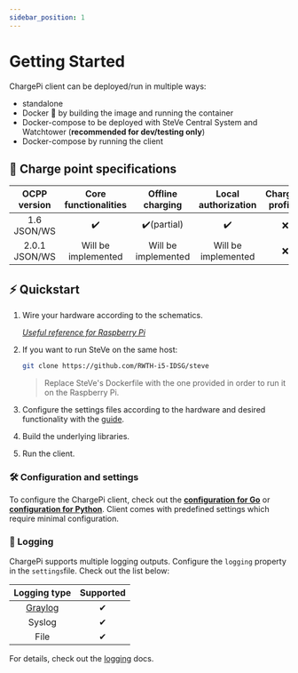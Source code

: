 ```yaml
---
sidebar_position: 1
---
```


# Getting Started

ChargePi client can be deployed/run in multiple ways:

- standalone
- Docker 🐳 by building the image and running the container
- Docker-compose to be deployed with SteVe Central System and Watchtower (**recommended for dev/testing only**)
- Docker-compose by running the client

## 🔌 Charge point specifications

| OCPP version  | Core functionalities |  Offline charging   | Local authorization | Charging profiles |
|:-------------:|:--------------------:|:-------------------:|:-------------------:|:-----------------:|
|  1.6 JSON/WS  |          ✔️          |     ✔️(partial)     |         ✔️          |         ❌         |
| 2.0.1 JSON/WS | Will be implemented  | Will be implemented | Will be implemented |         ❌         |

## ⚡ Quickstart

1. Wire your hardware according to the schematics.

   *[Useful reference for Raspberry Pi](https://pinout.xyz/)*

2. If you want to run SteVe on the same host:

   ```bash 
   git clone https://github.com/RWTH-i5-IDSG/steve
   ```

   > Replace SteVe's Dockerfile with the one provided in order to run it on the Raspberry Pi.

3. Configure the settings files according to the hardware and desired functionality with
   the [guide](#configuration-and-settings).

4. Build the underlying libraries.

5. Run the client.

### 🛠️ Configuration and settings

To configure the ChargePi client, check out the [**configuration for Go**](go-client/configuration) or
[**configuration for Python**](python-client/py-configuration). Client comes with predefined settings which require
minimal configuration.

### 📑 Logging

ChargePi supports multiple logging outputs. Configure the `logging` property in the `settings`file. Check out the list
below:

|            Logging type             | Supported |
|:-----------------------------------:|:---------:|
| [Graylog](https://www.graylog.org/) |     ✔     |
|               Syslog                |     ✔     |
|                File                 |     ✔     |

For details, check out the [logging](/docs/logging/logging.md) docs.